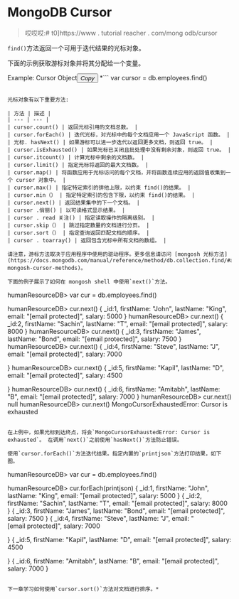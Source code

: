 # MongoDB Cursor

> 哎哎哎:# t0]https://www . tutorial reacher . com/mong odb/cursor

`find()`方法返回一个可用于迭代结果的光标对象。

下面的示例获取游标对象并将其分配给一个变量。

Example: Cursor Object<button class="copy-btn pull-right" title="Copy example code">*Copy*</button> *```
var cursor = db.employees.find() 
```

光标对象有以下重要方法:

| 方法 | 描述 |
| --- | --- |
| cursor.count() | 返回光标引用的文档总数。 |
| cursor.forEach() | 迭代光标，对光标中的每个文档应用一个 JavaScript 函数。 |
| 光标. hasNext() | 如果游标可以进一步迭代以返回更多文档，则返回 true。 |
| cursor.isExhausted() | 如果光标已关闭且批处理中没有剩余对象，则返回 true。 |
| cursor.itcount() | 计算光标中剩余的文档数。 |
| cursor.limit() | 指定光标将返回的最大文档数。 |
| cursor.map() | 将函数应用于光标访问的每个文档，并将函数连续应用的返回值收集到一个 cursor 对象中。 |
| cursor.max() | 指定特定索引的排他上限，以约束 find()的结果。 |
| cursor.min（） | 指定特定索引的包含下限，以约束 find()的结果。 |
| cursor.next() | 返回结果集中的下一个文档。 |
| cursor .俏丽() | 以可读格式显示结果。 |
| cursor . read 关注() | 指定读取操作的隔离级别。 |
| cursor.skip（） | 跳过指定数量的文档进行分页。 |
| cursor.sort（） | 指定查询返回匹配文档的顺序。 |
| cursor . toarray() | 返回包含光标中所有文档的数组。 |

请注意，游标方法取决于应用程序中使用的驱动程序。更多信息请访问 [mongosh 光标方法](https://docs.mongodb.com/manual/reference/method/db.collection.find/#available-mongosh-cursor-methods)。

下面的例子展示了如何在 mongosh shell 中使用`next()`方法。

```
humanResourceDB> var cur = db.employees.find()

humanResourceDB> cur.next()
{ 
    _id:1,
    firstName: "John",
    lastName: "King",
    email: "[email protected]",
    salary: 5000
}
humanResourceDB> cur.next()
{ 
    _id:2,
    firstName: "Sachin",
    lastName: "T",
    email: "[email protected]",
    salary: 8000
}
humanResourceDB> cur.next()
{ 
    _id:3,
    firstName: "James",
    lastName: "Bond",
    email: "[email protected]",
    salary: 7500
}
humanResourceDB> cur.next()
{ 
    _id:4,
    firstName: "Steve",
    lastName: "J",
    email: "[email protected]",
    salary: 7000

}
humanResourceDB> cur.next()
{ 
    _id:5,
    firstName: "Kapil",
    lastName: "D",
    email: "[email protected]",
    salary: 4500

}
humanResourceDB> cur.next()
{ 
    _id:6,
    firstName: "Amitabh",
    lastName: "B",
    email: "[email protected]",
    salary: 7000
}
humanResourceDB> cur.next()
null
humanResourceDB> cur.next()
MongoCursorExhaustedError: Cursor is exhausted

```

在上例中，如果光标到达终点，将会`MongoCursorExhaustedError: Cursor is exhausted`。 在调用`next()`之前使用`hasNext()`方法防止错误。

使用`cursor.forEach()`方法迭代结果。指定内置的`printjson`方法打印结果，如下图。

```
humanResourceDB> var cur = db.employees.find()

humanResourceDB> cur.forEach(printjson)
{ 
    _id:1,
    firstName: "John",
    lastName: "King",
    email: "[email protected]",
    salary: 5000
}
{ 
    _id:2,
    firstName: "Sachin",
    lastName: "T",
    email: "[email protected]",
    salary: 8000
}
{ 
    _id:3,
    firstName: "James",
    lastName: "Bond",
    email: "[email protected]",
    salary: 7500
}
{ 
    _id:4,
    firstName: "Steve",
    lastName: "J",
    email: "[email protected]",
    salary: 7000

}
{ 
    _id:5,
    firstName: "Kapil",
    lastName: "D",
    email: "[email protected]",
    salary: 4500

}
{ 
    _id:6,
    firstName: "Amitabh",
    lastName: "B",
    email: "[email protected]",
    salary: 7000
}

```

下一章学习如何使用`cursor.sort()`方法对文档进行排序。*